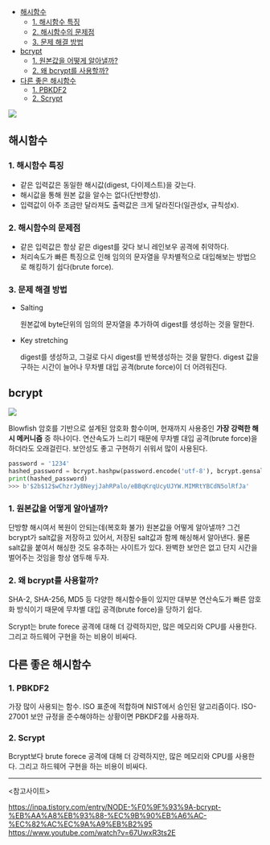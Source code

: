 - [해시함수](#해시함수)
  * [1. 해시함수 특징](#1-해시함수-특징)
  * [2. 해시함수의 문제점](#2-해시함수의-문제점)
  * [3. 문제 해결 방법](#3-문제-해결-방법)
- [bcrypt](#bcrypt)
  * [1. 원본값을 어떻게 알아낼까?](#1-원본값을-어떻게-알아낼까)
  * [2. 왜 bcrypt를 사용할까?](#2-왜-bcrypt를-사용할까)
- [다른 좋은 해시함수](#다른-좋은-해시함수)
  * [1. PBKDF2](#1-pbkdf2)
  * [2. Scrypt](#2-scrypt)


![](https://velog.velcdn.com/images/miracle-21/post/d7f49ea6-e112-4163-81d2-af232f70f10c/image.png)

## 해시함수

### 1. 해시함수 특징

- 같은 입력값은 동일한 해시값(digest, 다이제스트)을 갖는다.
- 해시값을 통해 원본 값을 알수는 없다(단반향성).
- 입력값이 아주 조금만 달라져도 출력값은 크게 달라진다(일관성x, 규칙성x).

### 2. 해시함수의 문제점

- 같은 입력값은 항상 같은 digest를 갖다 보니 레인보우 공격에 취약하다.
- 처리속도가 빠른 특징으로 인해 임의의 문자열을 무차별적으로 대입해보는 방법으로 해킹하기 쉽다(brute force).

### 3. 문제 해결 방법

- Salting
    
    원본값에 byte단위의 임의의 문자열을 추가하여 digest를 생성하는 것을 말한다.
    
- Key stretching
    
    digest를 생성하고, 그걸로 다시 digest를 반복생성하는 것을 말한다. digest 값을 구하는 시간이 늘어나 무차별 대입 공격(brute force)이 더 어려워진다. 
    

## bcrypt

![](https://velog.velcdn.com/images/miracle-21/post/1abaf4d0-a2e2-4b48-81dc-c055de7d1b1e/image.png)

Blowfish 암호를 기반으로 설계된 암호화 함수이며, 현재까지 사용중인 **가장 강력한 해시 메커니즘** 중 하나이다. 연산속도가 느리기 때문에 무차별 대입 공격(brute force)을 하더라도 오래걸린다. 보안성도 좋고 구현하기 쉬워서 많이 사용된다.

```python
password = '1234'
hashed_password = bcrypt.hashpw(password.encode('utf-8'), bcrypt.gensalt())
print(hashed_password)
>>> b'$2b$12$wChzrJyBNeyjJahRPalo/eBBqKrqUcyUJYW.MIMRtYBCdN5olRfJa'
```

### 1. 원본값을 어떻게 알아낼까?

단방향 해시여서 복원이 안되는데(복호화 불가) 원본값을 어떻게 알아낼까? 그건 bcrypt가 salt값을 저장하고 있어서, 저장된 salt값과 함께 해싱해서 알아낸다. 물론 salt값을 붙여서 해싱한 것도 유추하는 사이트가 있다. 완벽한 보안은 없고 단지 시간을 벌어주는 것임을 항상 염두해 두자.

### 2. 왜 bcrypt를 사용할까?

SHA-2, SHA-256, MD5 등 다양한 해시함수들이 있지만 대부분 연산속도가 빠른 암호화 방식이기 때문에 무차별 대입 공격(brute force)을 당하기 쉽다. 

Scrypt는 brute forece 공격에 대해 더 강력하지만, 많은 메모리와 CPU를 사용한다. 그리고 하드웨어 구현을 하는 비용이 비싸다.

## 다른 좋은 해시함수

### 1. PBKDF2

가장 많이 사용되는 함수. ISO 표준에 적합하며 NIST에서 승인된 알고리즘이다. ISO-27001 보안 규정을 준수해야하는 상황이면 PBKDF2를 사용하자.

### 2. Scrypt

Bcrypt보다 brute forece 공격에 대해 더 강력하지만, 많은 메모리와 CPU를 사용한다. 그리고 하드웨어 구현을 하는 비용이 비싸다.

---
<참고사이트>

https://inpa.tistory.com/entry/NODE-%F0%9F%93%9A-bcrypt-%EB%AA%A8%EB%93%88-%EC%9B%90%EB%A6%AC-%EC%82%AC%EC%9A%A9%EB%B2%95
https://www.youtube.com/watch?v=67UwxR3ts2E